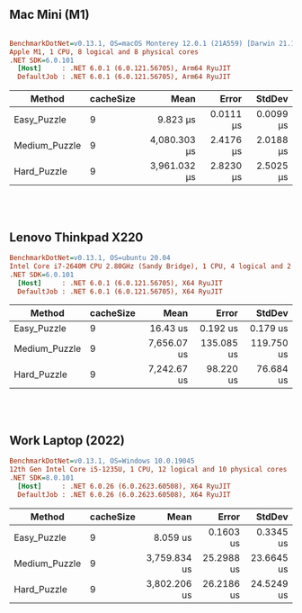 ## Mac Mini (M1)
``` ini

BenchmarkDotNet=v0.13.1, OS=macOS Monterey 12.0.1 (21A559) [Darwin 21.1.0]
Apple M1, 1 CPU, 8 logical and 8 physical cores
.NET SDK=6.0.101
  [Host]     : .NET 6.0.1 (6.0.121.56705), Arm64 RyuJIT
  DefaultJob : .NET 6.0.1 (6.0.121.56705), Arm64 RyuJIT


```
|        Method | cacheSize |         Mean |     Error |    StdDev |
|-------------- |---------- |-------------:|----------:|----------:|
|   Easy_Puzzle |         9 |     9.823 μs | 0.0111 μs | 0.0099 μs |
| Medium_Puzzle |         9 | 4,080.303 μs | 2.4176 μs | 2.0188 μs |
|   Hard_Puzzle |         9 | 3,961.032 μs | 2.8230 μs | 2.5025 μs |

</br>
</br>

## Lenovo Thinkpad X220
``` ini
BenchmarkDotNet=v0.13.1, OS=ubuntu 20.04
Intel Core i7-2640M CPU 2.80GHz (Sandy Bridge), 1 CPU, 4 logical and 2 physical cores
.NET SDK=6.0.101
  [Host]     : .NET 6.0.1 (6.0.121.56705), X64 RyuJIT
  DefaultJob : .NET 6.0.1 (6.0.121.56705), X64 RyuJIT
```

|        Method | cacheSize |        Mean |      Error |     StdDev |
|-------------- |---------- |------------:|-----------:|-----------:|
|   Easy_Puzzle |         9 |    16.43 us |   0.192 us |   0.179 us |
| Medium_Puzzle |         9 | 7,656.07 us | 135.085 us | 119.750 us |
|   Hard_Puzzle |         9 | 7,242.67 us |  98.220 us |  76.684 us |

</br>
</br>

## Work Laptop (2022)
``` ini
BenchmarkDotNet=v0.13.1, OS=Windows 10.0.19045
12th Gen Intel Core i5-1235U, 1 CPU, 12 logical and 10 physical cores
.NET SDK=8.0.101
  [Host]     : .NET 6.0.26 (6.0.2623.60508), X64 RyuJIT
  DefaultJob : .NET 6.0.26 (6.0.2623.60508), X64 RyuJIT
```

|        Method | cacheSize |         Mean |      Error |     StdDev |
|-------------- |---------- |-------------:|-----------:|-----------:|
|   Easy_Puzzle |         9 |     8.059 us |  0.1603 us |  0.3345 us |
| Medium_Puzzle |         9 | 3,759.834 us | 25.2988 us | 23.6645 us |
|   Hard_Puzzle |         9 | 3,802.206 us | 26.2186 us | 24.5249 us |
